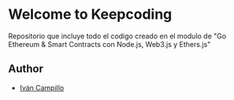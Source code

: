 # Welcome to Keepcoding

Repositorio que incluye todo el codigo creado en el modulo de "Go Ethereum &amp; Smart Contracts con Node.js, Web3.js y Ethers.js"

## Author

- [Iván Campillo](https://www.linkedin.com/in/ivan-campillo-sw/)
